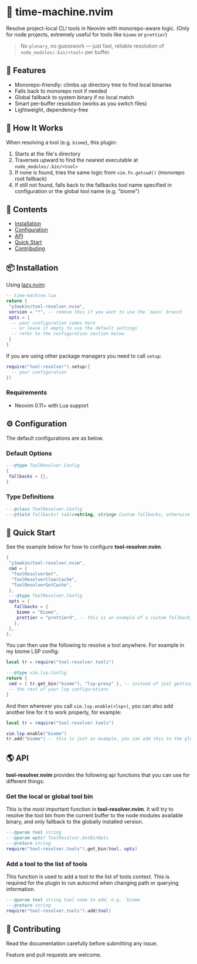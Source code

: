 # 🧰 time-machine.nvim

Resolve project-local CLI tools in Neovim with monorepo-aware logic. (Only for node projects, extremely useful for tools like `biome` or `prettier`)

> No `plenary`, no guesswork — just fast, reliable resolution of `node_modules/.bin/<tool>` per buffer.

## 🚀 Features

- Monorepo-friendly: climbs up directory tree to find local binaries
- Falls back to monorepo root if needed
- Global fallback to system binary if no local match
- Smart per-buffer resolution (works as you switch files)
- Lightweight, dependency-free

## 🧠 How It Works

When resolving a tool (e.g. `biome`), this plugin:

1. Starts at the file's directory
2. Traverses upward to find the nearest executable at `node_modules/.bin/<tool>`
3. If none is found, tries the same logic from `vim.fn.getcwd()` (monorepo root fallback)
4. If still not found, falls back to the fallbacks tool name specified in configuration or the global tool name (e.g. "biome")

<!-- panvimdoc-ignore-start -->

## 📕 Contents

- [Installation](#-installation)
- [Configuration](#%EF%B8%8F-configuration)
- [API](#-api)
- [Quick Start](#-quick-start)
- [Contributing](#-contributing)

<!-- panvimdoc-ignore-end -->

## 📦 Installation

Using [lazy.nvim](https://github.com/folke/lazy.nvim):

```lua
-- time-machine.lua
return {
 "y3owk1n/tool-resolver.nvim",
 version = "*", -- remove this if you want to use the `main` branch
 opts = {
  -- your configuration comes here
  -- or leave it empty to use the default settings
  -- refer to the configuration section below
 }
}
```

If you are using other package managers you need to call `setup`:

```lua
require("tool-resolver").setup({
  -- your configuration
})
```

### Requirements

- Neovim 0.11+ with Lua support

## ⚙️ Configuration

The default configurations are as below.

### Default Options

```lua
---@type ToolResolver.Config
{
 fallbacks = {},
}
```

### Type Definitions

```lua
---@class ToolResolver.Config
---@field fallbacks? table<string, string> Custom fallbacks, otherwise uses it's name
```

## 🚀 Quick Start

See the example below for how to configure **tool-resolver.nvim**.

```lua
{
 "y3owk1n/tool-resolver.nvim",
 cmd = {
  "ToolResolverGet",
  "ToolResolverClearCache",
  "ToolResolverGetCache",
 },
 ---@type ToolResolver.Config
 opts = {
   fallbacks = {
    biome = "biome",
    prettier = "prettierd", -- this is an example of a custom fallback, instead of fallback to `prettier`, fallback to `prettierd` instead.
   },
 },
},
```

You can then use the following to resolve a tool anywhere. For example in my biome LSP config:

```lua
local tr = require("tool-resolver.tools")

---@type vim.lsp.Config
return {
 cmd = { tr.get_bin("biome"), "lsp-proxy" }, -- instead of just getting it from the global bin, use tool-resolver for it.
 -- the rest of your lsp configurations
}
```

And then wherever you call `vim.lsp.enable(<lsp>)`, you can also add another line for it to work properly, for example:

```lua
local tr = require("tool-resolver.tools")

vim.lsp.enable("biome")
tr.add("biome") -- this is just an example, you can add this to the plugin init or config initialization function too.
```

## 🌎 API

**tool-resolver.nvim** provides the following api functions that you can use for different things:

### Get the local or global tool bin

This is the most important function in **tool-resolver.nvim**. It will try to resolve the tool bin from the current buffer to the node modules available binary, and only fallback to the globally installed version.

```lua
---@param tool string
---@param opts? ToolResolver.GetBinOpts
---@return string
require("tool-resolver.tools").get_bin(tool, opts)
```

### Add a tool to the list of tools

This function is used to add a tool to the list of tools context. This is required for the plugin to run autocmd when changing path or querying information.

```lua
---@param tool string tool name to add, e.g. `biome`
---@return string
require("tool-resolver.tools").add(tool)
```

<!-- panvimdoc-ignore-start -->

## 🤝 Contributing

Read the documentation carefully before submitting any issue.

Feature and pull requests are welcome.

<!-- panvimdoc-ignore-end -->
